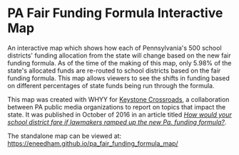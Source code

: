 # PA Fair Funding Formula Interactive Map

An interactive map which shows how each of Pennsylvania's 500 school districts' funding allocation from the state will change based on the new fair funding formula. As of the time of the making of this map, only 5.98% of the state's allocated funds are re-routed to school districts based on the fair funding formula. This map allows viewers to see the shifts in funding based on different percentages of state funds being run through the formula. 

This map was created with WHYY for [Keystone Crossroads](https://whyy.org/programs/keystone-crossroads/), a collaboration between PA public media organizations to report on topics that impact the state. It was published in October of 2016 in an article titled [*How would your school district fare if lawmakers ramped up the new Pa. funding formula?*](https://whyy.org/articles/how-would-your-school-district-fare-if-lawmakers-ramped-up-the-new-pa-funding-formula/).

The standalone map can be viewed at: https://eneedham.github.io/pa_fair_funding_formula_map/
